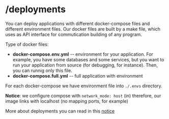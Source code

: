 # /deployments

You can deploy applications with different docker-compose files and different environment files. Our docker files are built by a make file, which uses as API interface for commutication building of any program.

Type of docker files:

* **docker-compose.env.yml** -- environment for your application. For example, you have some databases and some services, but you want to run your application from source (for debugging, for instance). Then, you can runnig only this file.
* **docker-compose.full.yml** -- full application with environment

For each docker-compose we have environment file into `./.envs` directory.

**Notice**: we configure compose with `network_mode: host` (in) therefore, our image links with localhost (no mapping ports, for example)

More about deployments you can read in this [notice](https://github.com/U-Company/notes/tree/master/deployments)
